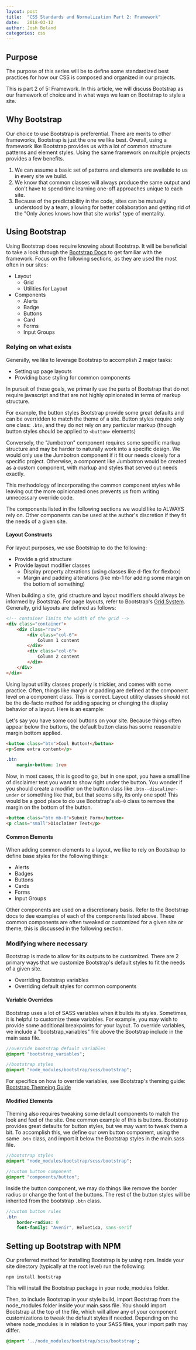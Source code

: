 ```yaml
---
layout: post
title:  "CSS Standards and Normalization Part 2: Framework"
date:   2018-03-12
author: Josh Boland
categories: css
---
```


## Purpose
The purpose of this series will be to define some standardized best practices for how our CSS is composed and organized in our projects.

This is part 2 of 5: Framework.
In this article, we will discuss Bootstrap as our framework of choice and in what ways we lean on Bootstrap to style a site.

## Why Bootstrap
Our choice to use Bootstrap is preferential. There are merits to other frameworks, Bootstrap is just the one we like best.
Overall, using a framework like Bootstrap provides us with a lot of common structure patterns and element styles.
Using the same framework on multiple projects provides a few benefits. 
1. We can assume a basic set of patterns and elements are available to us in every site we build.
2. We know that common classes will always produce the same output and don't have to spend time learning one-off approaches unique to each site.
3. Because of the predictability in the code, sites can be mutually understood by a team, allowing for better collaboration and 
 getting rid of the "Only Jones knows how that site works" type of mentality.

## Using Bootstrap
Using Bootstrap does require knowing about Bootstrap. 
It will be beneficial to take a look through the [Bootstrap Docs](https://getbootstrap.com/docs/4.0/getting-started/introduction/) to get familiar with the framework.
Focus on the following sections, as they are used the most often in our sites:
 - Layout
    - Grid
    - Utilities for Layout
 - Components
    - Alerts
    - Badge
    - Buttons
    - Card
    - Forms
    - Input Groups
    
### Relying on what exists
Generally, we like to leverage Bootstrap to accomplish 2 major tasks:
- Setting up page layouts
- Providing base styling for common components

In pursuit of these goals, we primarily use the parts of Bootstrap that do not require javascript and that are not highly opinionated in terms of markup structure.

For example, the button styles Bootstrap provide some great defaults and can be overridden to match the theme of a site.
Button styles require only one class: `.btn`, and they do not rely on any particular markup (though button styles should be applied to `<button>` elements) 

Conversely, the "Jumbotron" component requires some specific markup structure and may be harder to naturally work into a specific design.
We would only use the Jumbotron component if it fit our needs closely for a specific project. 
Otherwise, a component like Jumbotron would be created as a custom component, with markup and styles that served out needs exactly.

This methodology of incorporating the common component styles while leaving out the more opinionated ones prevents us from
writing unnecessary override code. 

The components listed in the following sections we would like to ALWAYS rely on.
Other components can be used at the author's discretion if they fit the needs of a given site.

#### Layout Constructs
For layout purposes, we use Bootstrap to do the following:
- Provide a grid structure
- Provide layout modifier classes
    - Display property alterations (using classes like d-flex for flexbox)
    - Margin and padding alterations (like mb-1 for adding some margin on the bottom of something)
 
When building a site, grid structure and layout modifiers should always be informed by Bootstrap.
For page layouts, refer to Bootstrap's [Grid System](https://getbootstrap.com/docs/4.0/layout/grid/).
Generally, grid layouts are defined as follows:

```html
<!-- container limits the width of the grid -->
<div class="container">
    <div class="row">
        <div class="col-6">
            Column 1 content
        </div>
        <div class="col-6">
            Column 2 content
        </div>
    </div>
</div>
```

Using layout utility classes properly is trickier, and comes with some practice. 
Often, things like margin or padding are defined at the component level on a component class. This is correct.
Layout utility classes should not be the de-facto method for adding spacing or changing the display behavior of a layout.
Here is an example:

Let's say you have some cool buttons on your site. Because things often appear below the buttons, the default button class has some reasonable margin bottom applied.

```html
<button class="btn">Cool Button!</button>
<p>Some extra content</p>
```

```sass
.btn
    margin-bottom: 1rem
```

Now, in most cases, this is good to go, but in one spot, you have a small line of disclaimer text you want to show right under the button.
You wonder if you should create a modifier on the button class like `.btn--discalimer-under` or something like that, but that seems silly, its only one spot!
This would be a good place to do use Bootstrap's `mb-0` class to remove the margin on the bottom of the button.

```html
<button class="btn mb-0">Submit Form</button>
<p class="small">Disclaimer Text</p>
```

#### Common Elements
When adding common elements to a layout, we like to rely on Bootstrap to define base styles for the following things:
- Alerts
- Badges
- Buttons
- Cards
- Forms
- Input Groups

Other components are used on a discretionary basis. Refer to the Bootstrap docs to dee examples of each of the components listed above.
These common components are often tweaked or customized for a given site or theme, this is discussed in the following section.

### Modifying where necessary
Bootstrap is made to allow for its outputs to be customized.
There are 2 primary ways that we customize Bootstrap's default styles to fit the needs of a given site.
- Overriding Bootstrap variables
- Overriding default styles for common components

#### Variable Overrides
Bootstrap uses a lot of SASS variables when it builds its styles.
Sometimes, it is helpful to customize these variables. For example, you may wish to provide some additional breakpoints for your layout.
To override variables, we include a "bootstrap_variables" file above the Bootstrap include in the main sass file.
 
```sass
//override bootstrap default variables
@import "bootstrap_variables";

//bootstrap styles
@import "node_modules/bootstrap/scss/bootstrap";
```

For specifics on how to override variables, see Bootstrap's theming guide:
[Bootstrap Themeing Guide](https://getbootstrap.com/docs/4.0/getting-started/theming/)

#### Modified Elements
Theming also requires tweaking some default components to match the look and feel of the site.
One common example of this is buttons. Bootstrap provides great defaults for button styles, but we may want to tweak them a bit.
To accomplish this, we define our own button component, using the same `.btn` class, and import it below the Bootstrap styles in the main.sass file.

```sass
//bootstrap styles
@import "node_modules/bootstrap/scss/bootstrap";

//custom button component
@import "components/button";
```

Inside the button component, we may do things like remove the border radius or change the font of the buttons.
The rest of the button styles will be inherited from the bootstrap `.btn` class. 

```sass
//custom button rules
.btn
    border-radius: 0
    font-family: "Avenir", Helvetica, sans-serif
```

## Setting up Bootstrap with NPM
Our preferred method for installing Bootstrap is by using npm.
Inside your site directory (typically at the root level) run the following:

```
npm install bootstrap
```

This will install the Bootstrap package in your node_modules folder.

Then, to include Bootstrap in your style build, import Bootstrap from the node_modules folder inside your main.sass file.
You should import Bootstrap at the top of the file, which will allow any of your component customizations to tweak the default styles if needed.
Depending on the where node_modules is in relation to your SASS files, your import path may differ.
 
```sass
@import '../node_modules/bootstrap/scss/bootstrap';
```
 